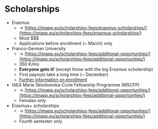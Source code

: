 # Scholarships

* Erasmus
  * → [https://imapp.eu/scholarships-fees/erasmus-scholarships/](https://imapp.eu/scholarships-fees/erasmus-scholarships/)
  * Most \$$$
  * Applications before enrollment (\~ March) only
* Franco-German University
  * → [https://imapp.eu/scholarships-fees/additional-opportunities/](https://imapp.eu/scholarships-fees/additional-opportunities/)
  * 350 €/mo
  * **Everyone gets it!** (except those with the big Erasmus scholarship)
  * First payouts take a long time (\~ December)
  * [Further information on enrollment](enrollment-at-the-franco-german-university.md)
* IAEA Marie Sklodowska-Curie Fellowship Programme (MSCFP)
  * → [https://imapp.eu/scholarships-fees/additional-opportunities/](https://imapp.eu/scholarships-fees/additional-opportunities/)
  * Females only
* Erasmus+ scholarships
  * → [https://imapp.eu/scholarships-fees/additional-opportunities/](https://imapp.eu/scholarships-fees/additional-opportunities/)
  * Fourth semester only
